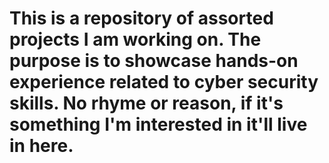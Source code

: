 # This is a repository of assorted projects I am working on. The purpose is to showcase hands-on experience related to cyber security skills. No rhyme or reason, if it's something I'm interested in it'll live in here.
